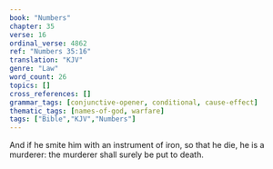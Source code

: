```yaml
---
book: "Numbers"
chapter: 35
verse: 16
ordinal_verse: 4862
ref: "Numbers 35:16"
translation: "KJV"
genre: "Law"
word_count: 26
topics: []
cross_references: []
grammar_tags: [conjunctive-opener, conditional, cause-effect]
thematic_tags: [names-of-god, warfare]
tags: ["Bible","KJV","Numbers"]
---
```

And if he smite him with an instrument of iron, so that he die, he is a murderer: the murderer shall surely be put to death.
